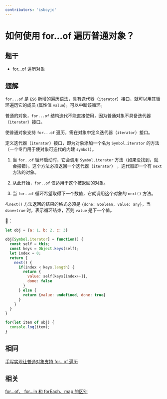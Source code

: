 ```yaml
---
contributors: 'isboyjc'
---
```


# 如何使用 for...of 遍历普通对象？

## 题干

- for...of 遍历对象

## 题解

<!-- ::: details 点我查看题解 -->

`for...of` 是 `ES6` 新增的遍历语法，具有迭代器（`iterator`）接口，就可以用其循环遍历它的成员 (属性值 `value`)。可以中断该循环。

普通的对象，`for...of` 结构迭代不能直接使用，因为普通对象不具备迭代器（`iterator`）接口。

使普通对象支持 `for...of` 遍历，需在对象中定义迭代器（`iterator`）接口。

定义迭代器（`iterator`）接口，即为对象添加一个名为 `Symbol.iterator` 的方法（一个专门用于使对象可迭代的内建 `symbol`）。

1. 当 `for..of` 循环启动时，它会调用 `Symbol.iterator` 方法（如果没找到，就会报错）。这个方法必须返回一个迭代器（`iterator`） ，迭代器即一个有 `next` 方法的对象。

2. 从此开始，`for..of` 仅适用于这个被返回的对象。

3. 当 `for..of` 循环希望取得下一个数值，它就调用这个对象的 `next()` 方法。

4.`next()` 方法返回的结果的格式必须是 `{done: Boolean, value: any}`，当 `done=true` 时，表示循环结束，否则 `value` 是下一个值。


🌰：

```js
let obj = {a: 1, b: 2, c: 3}

obj[Symbol.iterator] = function() {
  const self = this;
  const keys = Object.keys(self);
  let index = 0;
  return {
    next() {
      if(index < keys.length) {
        return {
          value: self[keys[index++]],
          done: false
        }
      } else {
        return {value: undefined, done: true}
      }
    }
  }
}

for(let item of obj) {
  console.log(item); 
}
```

<!-- ::: -->

## 相同

[手写实现让普通对象支持 for...of 遍历](../../write/0300_js_write_object_support_forof.md)


## 相关

[for...of、 for...in 和 forEach、map 的区别](../040array/040060_foreach_map_forof_forin.md)
